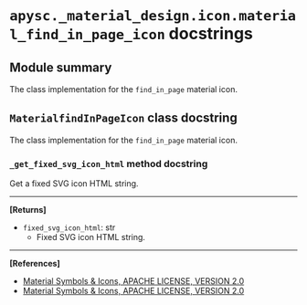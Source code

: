 # `apysc._material_design.icon.material_find_in_page_icon` docstrings

## Module summary

The class implementation for the `find_in_page` material icon.

## `MaterialfindInPageIcon` class docstring

The class implementation for the `find_in_page` material icon.

### `_get_fixed_svg_icon_html` method docstring

Get a fixed SVG icon HTML string.<hr>

**[Returns]**

- `fixed_svg_icon_html`: str
  - Fixed SVG icon HTML string.

<hr>

**[References]**

- [Material Symbols & Icons, APACHE LICENSE, VERSION 2.0](https://fonts.google.com/icons?icon.size=24&icon.color=%23e8eaed)
- [Material Symbols & Icons, APACHE LICENSE, VERSION 2.0](https://www.apache.org/licenses/LICENSE-2.0.html)